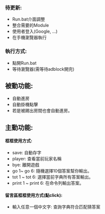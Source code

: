 ### 待更新:
- Run.bat介面調整
- 整合需要的Module
- 使用者登入(Google, ...)
- 在手機瀏覽器執行

### 執行方式: 
- 點開Run.bat
- 等待瀏覽器(需等待adblock開完)

## 被動功能:
- 自動進房
- 自動掛機點擊
- 若是被踢出房間也會自動進房。

## 主動功能: 
#### 框框使用方式: 
- save: 自動存字
- player: 查看當前玩家名稱
- bye: 離開遊戲
- go 1~ go 6: 隨機選擇10個答案幫你輸出。
- tot 1 ~ tot 6: 選擇當前字典所有答案輸出。
- print 1 ~ print 6: 在命令列輸出答案。
#### 留言區框框使用方式(點click):
- 輸入任意一個中文字: 查詢字典符合匹配猜答案
 
 
